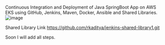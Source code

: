 Continuous Integration and Deployment of Java SpringBoot App on AWS EKS using
GitHub, Jenkins, Maven, Docker, Ansible and Shared Libraries.
![image](https://github.com/rkaditya/spring-cloud-kubernetes/assets/122293361/8101c6b5-bfd3-4596-b185-6a0af14e4c8f)

Shared Library Link
https://github.com/rkaditya/jenkins-shared-library1.git

Soon I will add all steps.

